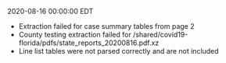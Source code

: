 2020-08-16 00:00:00 EDT


- Extraction failed for case summary tables from page 2
- County testing extraction failed for /shared/covid19-florida/pdfs/state_reports_20200816.pdf.xz
- Line list tables were not parsed correctly and are not included
